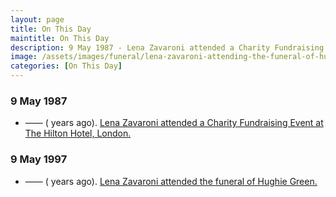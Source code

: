 ```yaml
---
layout: page
title: On This Day
maintitle: On This Day
description: 9 May 1987 - Lena Zavaroni attended a Charity Fundraising Event at The Hilton Hotel, London. 9 May 1997 - Lena Zavaroni attended the funeral of Hughie Green.
image: /assets/images/funeral/lena-zavaroni-attending-the-funeral-of-hughie-green.jpg
categories: [On This Day]
---
```


### 9 May 1987
* —— (<span id="age1"></span> years ago). [Lena Zavaroni attended a Charity Fundraising Event at The Hilton Hotel, London.](/fundraising/1987/05/09/charity-fundraising-event.html)

### 9 May 1997
* —— (<span id="age2"></span> years ago). [Lena Zavaroni attended the funeral of Hughie Green.](/news/1997/05/09/funeral-of-hughie-green.html)

<!-- Script for calculating number of years ago -->
<script>
var dob = '19870509';
var year = Number(dob.substr(0, 4));
var month = Number(dob.substr(4, 2)) - 1;
var day = Number(dob.substr(6, 2));
var today = new Date();
var age1 = today.getFullYear() - year;
if (today.getMonth() < month || (today.getMonth() == month && today.getDate() < day)) {
  age1--;
}
document.getElementById("age1").innerHTML=age1;

var dob = '19970509';
var year = Number(dob.substr(0, 4));
var month = Number(dob.substr(4, 2)) - 1;
var day = Number(dob.substr(6, 2));
var today = new Date();
var age2 = today.getFullYear() - year;
if (today.getMonth() < month || (today.getMonth() == month && today.getDate() < day)) {
  age2--;
}
document.getElementById("age2").innerHTML=age2;
</script>

